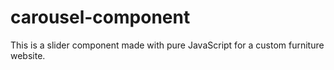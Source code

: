# carousel-component
This is a slider component made with pure JavaScript for a custom furniture website.
